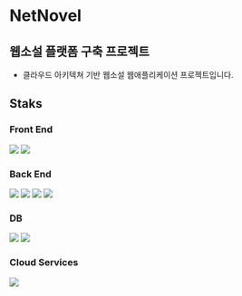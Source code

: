 # NetNovel 
## 웹소설 플랫폼 구축 프로젝트
- 클라우드 아키텍쳐 기반 웹소설 웹애플리케이션 프로젝트입니다.


## Staks

### Front End
  <img src="https://img.shields.io/badge/javascript-F7DF1E?style=for-the-badge&logo=javascript&logoColor=black"> <img src="https://img.shields.io/badge/vue.js-4FC08D?style=for-the-badge&logo=vue.js&logoColor=white"> 

### Back End
<img src="https://img.shields.io/badge/java-007396?style=for-the-badge&logo=java&logoColor=white"> <img src="https://img.shields.io/badge/springboot-6DB33F?style=for-the-badge&logo=springboot&logoColor=white">  <img src="https://img.shields.io/badge/Spring_Security-6DB33F?style=for-the-badge&logo=Spring-Security&logoColor=white"> <img src="https://img.shields.io/badge/gradle-02303A?style=for-the-badge&logo=gradle&logoColor=white">




### DB
<img src="https://img.shields.io/badge/mysql-4479A1?style=for-the-badge&logo=mysql&logoColor=white">  <img src="https://img.shields.io/badge/redis-%23DD0031.svg?&style=for-the-badge&logo=redis&logoColor=white"> 

### Cloud Services
<img src="https://img.shields.io/badge/Amazon%20S3-569A31?style=for-the-badge&logo=Amazon%20S3&logoColor=white">
